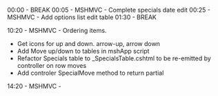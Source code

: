 ﻿00:00 - BREAK
00:05 - MSHMVC - Complete specials date edit
00:25 - MSHMVC - Add options list edit table
01:30 - BREAK

10:20 - MSHMVC - Ordering items.
- Get icons for up and down. arrow-up, arrow down
- Add Move up/down to tables in mshApp script
- Refactor Specials table to _SpecialsTable.cshtml to be re-emitted by controller on row moves
- Add controler SpecialMove method to return partial

14:20 - MSHMVC - 


